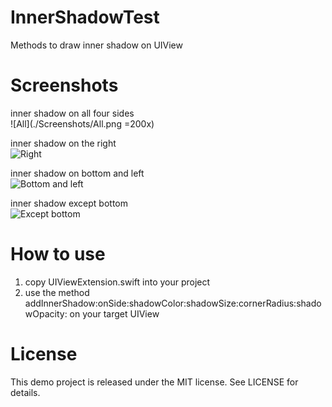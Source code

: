 # InnerShadowTest
Methods to draw inner shadow on UIView

# Screenshots

inner shadow on all four sides  
![All](./Screenshots/All.png =200x)

inner shadow on the right  
![Right](https://raw.githubusercontent.com/diiingdong/InnerShadowTest/master/Screenshots/Right.png)

inner shadow on bottom and left  
![Bottom and left](https://raw.githubusercontent.com/diiingdong/InnerShadowTest/master/Screenshots/Bottom%20and%20Left.png)

inner shadow except bottom  
![Except bottom](https://raw.githubusercontent.com/diiingdong/InnerShadowTest/master/Screenshots/Except%20Bottom.png)

# How to use

1. copy UIViewExtension.swift into your project
2. use the method addInnerShadow:onSide:shadowColor:shadowSize:cornerRadius:shadowOpacity: on your target UIView

# License

This demo project is released under the MIT license. See LICENSE for details.
